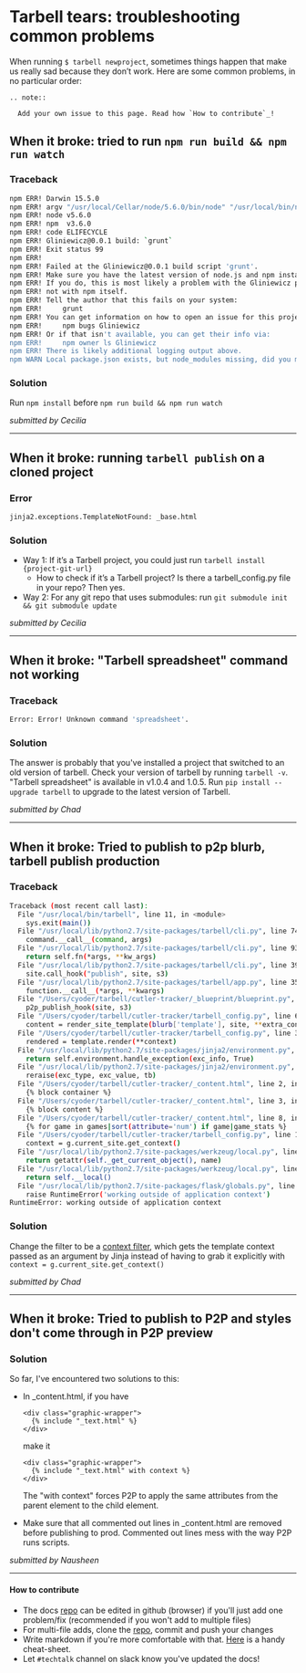 # Tarbell tears: troubleshooting common problems

When running `$ tarbell newproject`, sometimes things happen that make us really sad because they don’t work. Here are some common problems, in no particular order:

```eval_rst
.. note::

  Add your own issue to this page. Read how `How to contribute`_!
```

## When it broke: tried to run `npm run build && npm run watch`

### Traceback

```sh
npm ERR! Darwin 15.5.0
npm ERR! argv "/usr/local/Cellar/node/5.6.0/bin/node" "/usr/local/bin/npm" "run" "build"
npm ERR! node v5.6.0
npm ERR! npm  v3.6.0
npm ERR! code ELIFECYCLE
npm ERR! Gliniewicz@0.0.1 build: `grunt`
npm ERR! Exit status 99
npm ERR!
npm ERR! Failed at the Gliniewicz@0.0.1 build script 'grunt'.
npm ERR! Make sure you have the latest version of node.js and npm installed.
npm ERR! If you do, this is most likely a problem with the Gliniewicz package,
npm ERR! not with npm itself.
npm ERR! Tell the author that this fails on your system:
npm ERR!     grunt
npm ERR! You can get information on how to open an issue for this project with:
npm ERR!     npm bugs Gliniewicz
npm ERR! Or if that isn't available, you can get their info via:
npm ERR!     npm owner ls Gliniewicz
npm ERR! There is likely additional logging output above.
npm WARN Local package.json exists, but node_modules missing, did you mean to install?
```
### Solution

Run `npm install` before `npm run build && npm run watch`

_submitted by Cecilia_

----------

## When it broke: running `tarbell publish` on a cloned project

### Error 

```sh
jinja2.exceptions.TemplateNotFound: _base.html
``````

### Solution 

- Way 1: If it’s a Tarbell project, you could just run `tarbell install {project-git-url}`
    * How to check if it’s a Tarbell project? Is there a tarbell_config.py file in your repo? Then yes.
- Way 2: For any git repo that uses submodules: run `git submodule init && git submodule update`

_submitted by Cecilia_

----------

## When it broke: "Tarbell spreadsheet" command not working

### Traceback

```sh
Error: Error! Unknown command 'spreadsheet'.
```

### Solution

The answer is probably that you've installed a project that switched to an old version of tarbell. Check your version of tarbell by running `tarbell -v`. "Tarbell spreadsheet" is available in v1.0.4 and 1.0.5. Run `pip install --upgrade tarbell` to upgrade to the latest version of Tarbell.

_submitted by Chad_

----------

## When it broke: Tried to publish to p2p blurb, tarbell publish production

### Traceback

```sh
Traceback (most recent call last):
  File "/usr/local/bin/tarbell", line 11, in <module>
    sys.exit(main())
  File "/usr/local/lib/python2.7/site-packages/tarbell/cli.py", line 74, in main
    command.__call__(command, args)
  File "/usr/local/lib/python2.7/site-packages/tarbell/cli.py", line 931, in __call__
    return self.fn(*args, **kw_args)
  File "/usr/local/lib/python2.7/site-packages/tarbell/cli.py", line 390, in tarbell_publish
    site.call_hook("publish", site, s3)
  File "/usr/local/lib/python2.7/site-packages/tarbell/app.py", line 359, in call_hook
    function.__call__(*args, **kwargs)
  File "/Users/cyoder/tarbell/cutler-tracker/_blueprint/blueprint.py", line 159, in p2p_publish
    p2p_publish_hook(site, s3)
  File "/Users/cyoder/tarbell/cutler-tracker/tarbell_config.py", line 68, in p2p_publish_blurb
    content = render_site_template(blurb['template'], site, **extra_context)
  File "/Users/cyoder/tarbell/cutler-tracker/tarbell_config.py", line 39, in render_site_template
    rendered = template.render(**context)
  File "/usr/local/lib/python2.7/site-packages/jinja2/environment.py", line 969, in render
    return self.environment.handle_exception(exc_info, True)
  File "/usr/local/lib/python2.7/site-packages/jinja2/environment.py", line 742, in handle_exception
    reraise(exc_type, exc_value, tb)
  File "/Users/cyoder/tarbell/cutler-tracker/_content.html", line 2, in top-level template code
    {% block container %}
  File "/Users/cyoder/tarbell/cutler-tracker/_content.html", line 3, in block "container"
    {% block content %}
  File "/Users/cyoder/tarbell/cutler-tracker/_content.html", line 8, in block "content"
    {% for game in games|sort(attribute='num') if game|game_stats %}
  File "/Users/cyoder/tarbell/cutler-tracker/tarbell_config.py", line 102, in game_stats
    context = g.current_site.get_context()
  File "/usr/local/lib/python2.7/site-packages/werkzeug/local.py", line 343, in __getattr__
    return getattr(self._get_current_object(), name)
  File "/usr/local/lib/python2.7/site-packages/werkzeug/local.py", line 302, in _get_current_object
    return self.__local()
  File "/usr/local/lib/python2.7/site-packages/flask/globals.py", line 27, in _lookup_app_object
    raise RuntimeError('working outside of application context')
RuntimeError: working outside of application context
```

### Solution

Change the filter to be a [context filter](http://flask.pocoo.org/docs/0.11/api/#flask.Blueprint.app_context_processor), which gets the template context passed as an argument by Jinja instead of having to grab it explicitly  with `context = g.current_site.get_context()`

_submitted by Chad_

----------

## When it broke: Tried to publish to P2P and styles don't come through in P2P preview

### Solution

So far, I've encountered two solutions to this:
- In _content.html, if you have
  
  ```
  <div class="graphic-wrapper">
    {% include "_text.html" %}
  </div>
  ```
  make it

  ```
  <div class="graphic-wrapper">
    {% include "_text.html" with context %}
  </div>
  ```
  The "with context" forces P2P to apply the same attributes from the parent element to the child element.

- Make sure that all commented out lines in _content.html are removed before publishing to prod. Commented out lines mess with the way P2P runs scripts.

_submitted by Nausheen_

----------

#### How to contribute
* The docs [repo](https://github.com/newsapps/docs) can be edited in github (browser) if you'll just add one problem/fix (recommended if you won't add to multiple files)
* For multi-file adds, clone the [repo](https://github.com/newsapps/docs), commit and push your changes
* Write markdown if you're more comfortable with that. [Here](https://github.com/adam-p/markdown-here/wiki/Markdown-Cheatsheet) is a handy cheat-sheet.
* Let `#techtalk` channel on slack know you've updated the docs!
